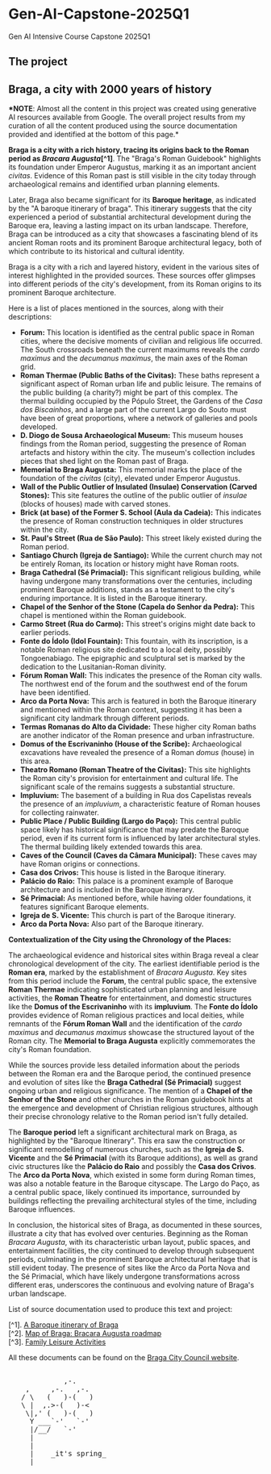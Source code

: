 # Gen-AI-Capstone-2025Q1

Gen AI Intensive Course Capstone 2025Q1

## The project

## Braga, a city with 2000 years of history

**\*NOTE**: Almost all the content in this project was created using generative AI resources available from Google. The overall project results from my curation of all the content produced using the source documentation provided and identified at the bottom of this page.\*

**Braga is a city with a rich history, tracing its origins back to the Roman period as _Bracara Augusta_[^1]**. The "Braga's Roman Guidebook" highlights its foundation under Emperor Augustus, marking it as an important ancient _civitas_. Evidence of this Roman past is still visible in the city today through archaeological remains and identified urban planning elements.

Later, Braga also became significant for its **Baroque heritage**, as indicated by the "A baroque itinerary of braga". This itinerary suggests that the city experienced a period of substantial architectural development during the Baroque era, leaving a lasting impact on its urban landscape. Therefore, Braga can be introduced as a city that showcases a fascinating blend of its ancient Roman roots and its prominent Baroque architectural legacy, both of which contribute to its historical and cultural identity.

Braga is a city with a rich and layered history, evident in the various sites of interest highlighted in the provided sources. These sources offer glimpses into different periods of the city's development, from its Roman origins to its prominent Baroque architecture.

Here is a list of places mentioned in the sources, along with their descriptions:

- **Forum:** This location is identified as the central public space in Roman cities, where the decisive moments of civilian and religious life occurred. The South crossroads beneath the current maximums reveals the _cardo maximus_ and the _decumanus maximus_, the main axes of the Roman grid.
- **Roman Thermae (Public Baths of the Civitas):** These baths represent a significant aspect of Roman urban life and public leisure. The remains of the public building (a charity?) might be part of this complex. The thermal building occupied by the Pópulo Street, the Gardens of the _Casa dos Biscainhos_, and a large part of the current Largo do Souto must have been of great proportions, where a network of galleries and pools developed.
- **D. Diogo de Sousa Archaeological Museum:** This museum houses findings from the Roman period, suggesting the presence of Roman artefacts and history within the city. The museum's collection includes pieces that shed light on the Roman past of Braga.
- **Memorial to Braga Augusta:** This memorial marks the place of the foundation of the _civitas_ (city), elevated under Emperor Augustus.
- **Wall of the Public Outlier of Insulated (Insulae) Conservation (Carved Stones):** This site features the outline of the public outlier of _insulae_ (blocks of houses) made with carved stones.
- **Brick (at base) of the Former S. School (Aula da Cadeia):** This indicates the presence of Roman construction techniques in older structures within the city.
- **St. Paul's Street (Rua de São Paulo):** This street likely existed during the Roman period.
- **Santiago Church (Igreja de Santiago):** While the current church may not be entirely Roman, its location or history might have Roman roots.
- **Braga Cathedral (Sé Primacial):** This significant religious building, while having undergone many transformations over the centuries, including prominent Baroque additions, stands as a testament to the city's enduring importance. It is listed in the Baroque itinerary.
- **Chapel of the Senhor of the Stone (Capela do Senhor da Pedra):** This chapel is mentioned within the Roman guidebook.
- **Carmo Street (Rua do Carmo):** This street's origins might date back to earlier periods.
- **Fonte do Ídolo (Idol Fountain):** This fountain, with its inscription, is a notable Roman religious site dedicated to a local deity, possibly Tongoenabiago. The epigraphic and sculptural set is marked by the dedication to the Lusitanian-Roman divinity.
- **Fórum Roman Wall:** This indicates the presence of the Roman city walls. The northwest end of the forum and the southwest end of the forum have been identified.
- **Arco da Porta Nova:** This arch is featured in both the Baroque itinerary and mentioned within the Roman context, suggesting it has been a significant city landmark through different periods.
- **Termas Romanas do Alto da Cividade:** These higher city Roman baths are another indicator of the Roman presence and urban infrastructure.
- **Domus of the Escrivaninho (House of the Scribe):** Archaeological excavations have revealed the presence of a Roman _domus_ (house) in this area.
- **Theatro Romano (Roman Theatre of the Civitas):** This site highlights the Roman city's provision for entertainment and cultural life. The significant scale of the remains suggests a substantial structure.
- **Impluvium:** The basement of a building in Rua dos Capelistas reveals the presence of an _impluvium_, a characteristic feature of Roman houses for collecting rainwater.
- **Public Place / Public Building (Largo do Paço):** This central public space likely has historical significance that may predate the Baroque period, even if its current form is influenced by later architectural styles. The thermal building likely extended towards this area.
- **Caves of the Council (Caves da Câmara Municipal):** These caves may have Roman origins or connections.
- **Casa dos Crivos:** This house is listed in the Baroque itinerary.
- **Palácio do Raio:** This palace is a prominent example of Baroque architecture and is included in the Baroque itinerary.
- **Sé Primacial:** As mentioned before, while having older foundations, it features significant Baroque elements.
- **Igreja de S. Vicente:** This church is part of the Baroque itinerary.
- **Arco da Porta Nova:** Also part of the Baroque itinerary.

**Contextualization of the City using the Chronology of the Places:**

The archaeological evidence and historical sites within Braga reveal a clear chronological development of the city. The earliest identifiable period is the **Roman era**, marked by the establishment of _Bracara Augusta_. Key sites from this period include the **Forum**, the central public space, the extensive **Roman Thermae** indicating sophisticated urban planning and leisure activities, the **Roman Theatre** for entertainment, and domestic structures like the **Domus of the Escrivaninho** with its **impluvium**. The **Fonte do Ídolo** provides evidence of Roman religious practices and local deities, while remnants of the **Fórum Roman Wall** and the identification of the _cardo maximus_ and _decumanus maximus_ showcase the structured layout of the Roman city. The **Memorial to Braga Augusta** explicitly commemorates the city's Roman foundation.

While the sources provide less detailed information about the periods between the Roman era and the Baroque period, the continued presence and evolution of sites like the **Braga Cathedral (Sé Primacial)** suggest ongoing urban and religious significance. The mention of a **Chapel of the Senhor of the Stone** and other churches in the Roman guidebook hints at the emergence and development of Christian religious structures, although their precise chronology relative to the Roman period isn't fully detailed.

The **Baroque period** left a significant architectural mark on Braga, as highlighted by the "Baroque Itinerary". This era saw the construction or significant remodelling of numerous churches, such as the **Igreja de S. Vicente** and the **Sé Primacial** (with its Baroque additions), as well as grand civic structures like the **Palácio do Raio** and possibly the **Casa dos Crivos**. The **Arco da Porta Nova**, which existed in some form during Roman times, was also a notable feature in the Baroque cityscape. The Largo do Paço, as a central public space, likely continued its importance, surrounded by buildings reflecting the prevailing architectural styles of the time, including Baroque influences.

In conclusion, the historical sites of Braga, as documented in these sources, illustrate a city that has evolved over centuries. Beginning as the Roman _Bracara Augusta_, with its characteristic urban layout, public spaces, and entertainment facilities, the city continued to develop through subsequent periods, culminating in the prominent Baroque architectural heritage that is still evident today. The presence of sites like the Arco da Porta Nova and the Sé Primacial, which have likely undergone transformations across different eras, underscores the continuous and evolving nature of Braga's urban landscape.

List of source documentation used to produce this text and project:

[^1]. [A Baroque itinerary of Braga](./used-docs/Roteiro_Barroco_Ingles_PR.pdf)  
[^2]. [Map of Braga: Bracara Augusta roadmap](./used-docs/romano_fr_en.pdf)  
[^3]. [Family Leisure Activities](./used-docs/Family_Leisure_Activities.pdf)

All these documents can be found on the [Braga City Council website](https://www.cm-braga.pt/en/1401/conhecer/historia-e-patrimonio/mapas-e-roteiros).

<pre>  
             ,-.  
    ,     ,-.   ,-.  
   / \   (   )-(   )  
   \ |  ,.>-(   )-<  
    \|,' (   )-(   )  
     Y ___`-'   `-'  
     |/__/   `-'  
     |  
     |  
     |    _it's spring_  
  ___|_____________  
</pre>
